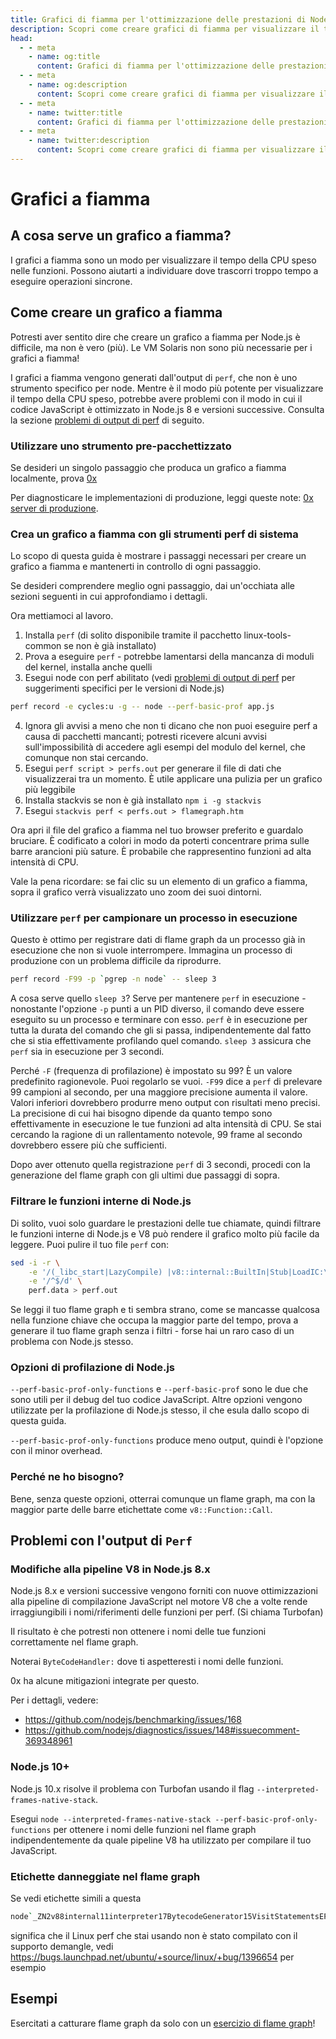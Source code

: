 ```yaml
---
title: Grafici di fiamma per l'ottimizzazione delle prestazioni di Node.js
description: Scopri come creare grafici di fiamma per visualizzare il tempo di CPU dedicato alle funzioni e ottimizzare le prestazioni di Node.js.
head:
  - - meta
    - name: og:title
      content: Grafici di fiamma per l'ottimizzazione delle prestazioni di Node.js | Node.js - iDoc.dev
  - - meta
    - name: og:description
      content: Scopri come creare grafici di fiamma per visualizzare il tempo di CPU dedicato alle funzioni e ottimizzare le prestazioni di Node.js.
  - - meta
    - name: twitter:title
      content: Grafici di fiamma per l'ottimizzazione delle prestazioni di Node.js | Node.js - iDoc.dev
  - - meta
    - name: twitter:description
      content: Scopri come creare grafici di fiamma per visualizzare il tempo di CPU dedicato alle funzioni e ottimizzare le prestazioni di Node.js.
---
```



# Grafici a fiamma

## A cosa serve un grafico a fiamma?

I grafici a fiamma sono un modo per visualizzare il tempo della CPU speso nelle funzioni. Possono aiutarti a individuare dove trascorri troppo tempo a eseguire operazioni sincrone.

## Come creare un grafico a fiamma

Potresti aver sentito dire che creare un grafico a fiamma per Node.js è difficile, ma non è vero (più). Le VM Solaris non sono più necessarie per i grafici a fiamma!

I grafici a fiamma vengono generati dall'output di `perf`, che non è uno strumento specifico per node. Mentre è il modo più potente per visualizzare il tempo della CPU speso, potrebbe avere problemi con il modo in cui il codice JavaScript è ottimizzato in Node.js 8 e versioni successive. Consulta la sezione [problemi di output di perf](#perf-output-issues) di seguito.

### Utilizzare uno strumento pre-pacchettizzato
Se desideri un singolo passaggio che produca un grafico a fiamma localmente, prova [0x](https://www.npmjs.com/package/0x)

Per diagnosticare le implementazioni di produzione, leggi queste note: [0x server di produzione](https://github.com/davidmarkclements/0x/blob/master/docs/production-servers.md).

### Crea un grafico a fiamma con gli strumenti perf di sistema
Lo scopo di questa guida è mostrare i passaggi necessari per creare un grafico a fiamma e mantenerti in controllo di ogni passaggio.

Se desideri comprendere meglio ogni passaggio, dai un'occhiata alle sezioni seguenti in cui approfondiamo i dettagli.

Ora mettiamoci al lavoro.

1. Installa `perf` (di solito disponibile tramite il pacchetto linux-tools-common se non è già installato)
2. Prova a eseguire `perf` - potrebbe lamentarsi della mancanza di moduli del kernel, installa anche quelli
3. Esegui node con perf abilitato (vedi [problemi di output di perf](#perf-output-issues) per suggerimenti specifici per le versioni di Node.js)
```bash
perf record -e cycles:u -g -- node --perf-basic-prof app.js
```
4. Ignora gli avvisi a meno che non ti dicano che non puoi eseguire perf a causa di pacchetti mancanti; potresti ricevere alcuni avvisi sull'impossibilità di accedere agli esempi del modulo del kernel, che comunque non stai cercando.
5. Esegui `perf script > perfs.out` per generare il file di dati che visualizzerai tra un momento. È utile applicare una pulizia per un grafico più leggibile
6. Installa stackvis se non è già installato `npm i -g stackvis`
7. Esegui `stackvis perf < perfs.out > flamegraph.htm`

Ora apri il file del grafico a fiamma nel tuo browser preferito e guardalo bruciare. È codificato a colori in modo da poterti concentrare prima sulle barre arancioni più sature. È probabile che rappresentino funzioni ad alta intensità di CPU.

Vale la pena ricordare: se fai clic su un elemento di un grafico a fiamma, sopra il grafico verrà visualizzato uno zoom dei suoi dintorni.


### Utilizzare `perf` per campionare un processo in esecuzione

Questo è ottimo per registrare dati di flame graph da un processo già in esecuzione che non si vuole interrompere. Immagina un processo di produzione con un problema difficile da riprodurre.

```bash
perf record -F99 -p `pgrep -n node` -- sleep 3
```

A cosa serve quello `sleep 3`? Serve per mantenere `perf` in esecuzione - nonostante l'opzione `-p` punti a un PID diverso, il comando deve essere eseguito su un processo e terminare con esso. `perf` è in esecuzione per tutta la durata del comando che gli si passa, indipendentemente dal fatto che si stia effettivamente profilando quel comando. `sleep 3` assicura che `perf` sia in esecuzione per 3 secondi.

Perché `-F` (frequenza di profilazione) è impostato su 99? È un valore predefinito ragionevole. Puoi regolarlo se vuoi. `-F99` dice a `perf` di prelevare 99 campioni al secondo, per una maggiore precisione aumenta il valore. Valori inferiori dovrebbero produrre meno output con risultati meno precisi. La precisione di cui hai bisogno dipende da quanto tempo sono effettivamente in esecuzione le tue funzioni ad alta intensità di CPU. Se stai cercando la ragione di un rallentamento notevole, 99 frame al secondo dovrebbero essere più che sufficienti.

Dopo aver ottenuto quella registrazione `perf` di 3 secondi, procedi con la generazione del flame graph con gli ultimi due passaggi di sopra.

### Filtrare le funzioni interne di Node.js

Di solito, vuoi solo guardare le prestazioni delle tue chiamate, quindi filtrare le funzioni interne di Node.js e V8 può rendere il grafico molto più facile da leggere. Puoi pulire il tuo file `perf` con:

```bash
sed -i -r \
    -e '/(_libc_start|LazyCompile) |v8::internal::BuiltIn|Stub|LoadIC:\\[\\[' \
    -e '/^$/d' \
    perf.data > perf.out
```

Se leggi il tuo flame graph e ti sembra strano, come se mancasse qualcosa nella funzione chiave che occupa la maggior parte del tempo, prova a generare il tuo flame graph senza i filtri - forse hai un raro caso di un problema con Node.js stesso.

### Opzioni di profilazione di Node.js

`--perf-basic-prof-only-functions` e `--perf-basic-prof` sono le due che sono utili per il debug del tuo codice JavaScript. Altre opzioni vengono utilizzate per la profilazione di Node.js stesso, il che esula dallo scopo di questa guida.

`--perf-basic-prof-only-functions` produce meno output, quindi è l'opzione con il minor overhead.


### Perché ne ho bisogno?

Bene, senza queste opzioni, otterrai comunque un flame graph, ma con la maggior parte delle barre etichettate come `v8::Function::Call`.

## Problemi con l'output di `Perf`

### Modifiche alla pipeline V8 in Node.js 8.x

Node.js 8.x e versioni successive vengono forniti con nuove ottimizzazioni alla pipeline di compilazione JavaScript nel motore V8 che a volte rende irraggiungibili i nomi/riferimenti delle funzioni per perf. (Si chiama Turbofan)

Il risultato è che potresti non ottenere i nomi delle tue funzioni correttamente nel flame graph.

Noterai `ByteCodeHandler:` dove ti aspetteresti i nomi delle funzioni.

0x ha alcune mitigazioni integrate per questo.

Per i dettagli, vedere:
- <https://github.com/nodejs/benchmarking/issues/168>
- <https://github.com/nodejs/diagnostics/issues/148#issuecomment-369348961>

### Node.js 10+

Node.js 10.x risolve il problema con Turbofan usando il flag `--interpreted-frames-native-stack`.

Esegui `node --interpreted-frames-native-stack --perf-basic-prof-only-functions` per ottenere i nomi delle funzioni nel flame graph indipendentemente da quale pipeline V8 ha utilizzato per compilare il tuo JavaScript.

### Etichette danneggiate nel flame graph

Se vedi etichette simili a questa

```bash
node`_ZN2v88internal11interpreter17BytecodeGenerator15VisitStatementsEPMS0_8Zone
```

significa che il Linux perf che stai usando non è stato compilato con il supporto demangle, vedi <https://bugs.launchpad.net/ubuntu/+source/linux/+bug/1396654> per esempio

## Esempi

Esercitati a catturare flame graph da solo con un [esercizio di flame graph](https://github.com/naugtur/node-example-flamegraph)!

